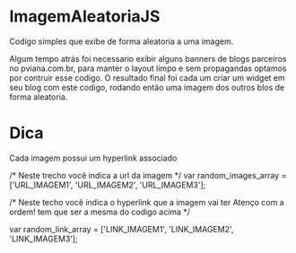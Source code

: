# ImagemAleatoriaJS
Codigo simples que exibe de forma aleatoria a uma imagem.

Algum tempo atrás foi necessario exibir alguns banners de blogs parceiros no pviana.com.br, para manter o layout limpo e sem propagandas optamos por contruir esse codigo. O resultado final foi cada um criar um widget em seu blog com este codigo, rodando então uma imagem dos outros blos de forma aleatoria.

# Dica
Cada imagem possui um hyperlink associado

/* Neste trecho você indica a url da imagem */
var random_images_array = ['URL_IMAGEM1', 'URL_IMAGEM2', 'URL_IMAGEM3'];


/* Neste techo você indica o hyperlink que a imagem vai ter 
Atenço com a ordem! tem que ser a mesma do codigo acima */

var random_link_array = ['LINK_IMAGEM1', 'LINK_IMAGEM2', 'LINK_IMAGEM3'];
